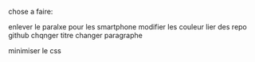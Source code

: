 chose a  faire:

enlever le paralxe pour les smartphone 
modifier les couleur
lier des repo github 
    chqnger titre 
    changer paragraphe
    
minimiser le css 
